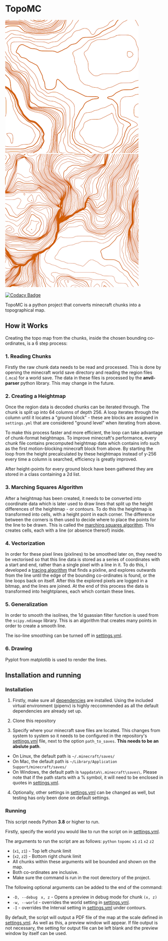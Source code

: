 # TopoMC
![Standard](images/example1.png) ![Amplified](images/example2.png)

[![Codacy Badge](https://api.codacy.com/project/badge/Grade/805c61e9222146e2830f0920560d6e4d)](https://www.codacy.com/manual/ArcodeW/topomc?utm_source=github.com&amp;utm_medium=referral&amp;utm_content=ArcodeW/topomc&amp;utm_campaign=Badge_Grade)

TopoMC is a python project that converts minecraft chunks into a topographical map.

## How it Works

Creating the topo map from the chunks, inside the chosen bounding co-ordinates, is a 6 step process:

### 1. Reading Chunks
Firstly the raw chunk data needs to be read and processed. This is done by opening the minecraft world save directory and reading the region files (`.mca`) for a world save. The data in these files is processed by the **anvil-parser** python library. This may change in the future.

### 2. Creating a Heightmap
Once the region data is decoded chunks can be iterated through. The chunk is split up into 64 columns of depth 256. A loop iterates through the column until it locates a "ground block" - these are blocks are assigned in `settings.yml` that are considered "ground level" when iterating from above.

To make this process faster and more efficient, the loop can take advantage of chunk-format heightmaps. To improve minecraft's performance, every chunk file contains precomputed heightmap data which contains info such as the first motion-blocking minecraft block from above. By starting the loop from the height precalculated by these heightmaps instead of y-256 every time a column is searched, efficiency is greatly improved.

After height-points for every ground block have been gathered they are stored in a class containing a 2d list.

### 3. Marching Squares Algorithm
After a heightmap has been created, it needs to be converted into coordinate data which is later used to draw lines that split up the height differences of the heightmap - or contours. To do this the heightmap is transformed into cells, with a height point in each corner. The difference between the corners is then used to decide where to place the points for the line to be drawn. This is called the [marching squares algorithm](https://en.wikipedia.org/wiki/Marching_squares). This creates cells, each with a line (or absence thereof) inside.

### 4. Vectorization
In order for these pixel lines (pixlines) to be smoothed later on, they need to be vectorised so that this line data is stored as a series of coordinates with a start and end, rather than a single pixel with a line in it. To do this, I developed a [tracing algorithm](./topomc/vectorize.py) that finds a pixline, and explores outwards from the line until the edge of the bounding co-ordinates is found, or the line loops back on itself. After this the explored pixels are logged in a bitmap, and the lines are joined. At the end of this process the data is transformed into heightplanes, each which contain these lines.

### 5. Generalization
In order to smooth the isolines, the 1d guassian filter function is used from the `scipy.ndimage` library. This is an algorithm that creates many points in order to create a smooth line.

The iso-line smoothing can be turned off in [settings.yml](settings.yml).

### 6. Drawing
Pyplot from matplotlib is used to render the lines.

## Installation and running
### Installation

1.    Firstly, make sure all [dependencies](Pipfile) are installed.
Using the included virtual environment (pipenv) is highly reccommended as all the default dependencies are already set up.

2.    Clone this repository

3.    Specify where your minecraft save files are located. This changes from system to system so it needs to be configured in the repository's [settings.yml](topomc/common/settings.yml) file, next to the option `path_to_saves`. **This needs to be an abslute path**.
 *  On Linux, the default path is `~/.minecraft/saves/`
 *  On Mac, the default path is `~/Library/Application Support/minecraft/saves/`
 *  On Windows, the default path is `%appdata%\.minecraft\saves\`. Please note that if the path starts with a % symbol, it will need to be enclosed in quotes in [settings.yml](settings.yml).

4.    Optionally, other settings in [settings.yml](settings.yml) can be changed as well, but testing has only been done on default settings.

### Running
This script needs Python **3.8** or higher to run.

Firstly, specify the world you would like to run the script on in [settings.yml](settings.yml).

The arguments to run the script are as follows:
`python` `topomc` `x1` `z1` `x2` `z2`
*   (`x1`, `z1`) - Top left chunk limit
*   (`x2`, `z2`) - Bottom right chunk limit
*   All chunks within these arguments will be bounded and shown on the map.
*   Both co-ordinates are inclusive.
*   Make sure the command is run in the root derectory of the project.

The following optional arguments can be added to the end of the command:
*   `-D, --debug ` `x, z` - Opens a preview in debug mode for chunk `(x, z)`
*   `-w, --world` - overrides the world setting in [settings.yml](settings.yml).
*   `-I` - overrides the Interval setting in [settings.yml](settings.yml) under contours.

By default, the script will output a PDF file of the map at the scale defined in [settings.yml](settings.yml). As well as this, a preview window will appear. If file output is not necessary, the setting for output file can be left blank and the preview window by itself can be used.
